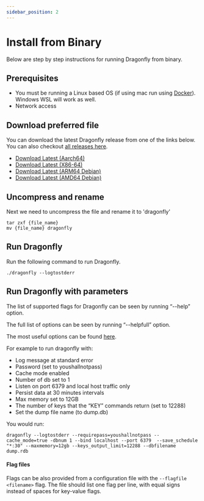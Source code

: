 ```yaml
---
sidebar_position: 2
---
```


# Install from Binary

Below are step by step instructions for running Dragonfly from binary.

## Prerequisites

- You must be running a Linux based OS (if using mac run using [Docker](getting-started/docker)). Windows WSL will work as well.
- Network access

## Download preferred file

You can download the latest Dragonfly release from one of the links below. You can also checkout [all releases here](https://github.com/dragonflydb/dragonfly/releases).

- [Download Latest (Aarch64)](https://dragonflydb.gateway.scarf.sh/{{DRAGONFLY_VERSION}}/dragonfly-aarch64.tar.gz)
- [Download Latest (X86-64)](https://dragonflydb.gateway.scarf.sh/{{DRAGONFLY_VERSION}}/dragonfly-x86_64.tar.gz)
- [Download Latest (ARM64 Debian)](https://dragonflydb.gateway.scarf.sh/{{DRAGONFLY_VERSION}}/dragonfly_{{DRAGONFLY_VERSION}}_arm64.deb)
- [Download Latest (AMD64 Debian)](https://dragonflydb.gateway.scarf.sh/{{DRAGONFLY_VERSION}}/dragonfly_{{DRAGONFLY_VERSION}}_amd64.deb)

## Uncompress and rename

Next we need to uncompress the file and rename it to 'dragonfly'

```
tar zxf {file_name}
mv {file_name} dragonfly
```

## Run Dragonfly

Run the following command to run Dragonfly.

```
./dragonfly --logtostderr
```

## Run Dragonfly with parameters

The list of supported flags for Dragonfly can be seen by running “--help” option.

The full list of options can be seen by running “--helpfull” option.

The most useful options can be found [here](https://github.com/dragonflydb/dragonfly#configuration).

For example to run dragonfly with:

- Log message at standard error
- Password (set to youshallnotpass)
- Cache mode enabled
- Number of db set to 1
- Listen on port 6379 and local host traffic only
- Persist data at 30 minutes intervals
- Max memory set to 12GB
- The number of keys that the “KEY” commands return (set to 12288)
- Set the dump file name (to dump.db)

You would run:

```
dragonfly --logtostderr --requirepass=youshallnotpass --cache_mode=true -dbnum 1 --bind localhost --port 6379  --save_schedule "*:30" --maxmemory=12gb --keys_output_limit=12288 --dbfilename dump.rdb
```

#### Flag files

Flags can be also provided from a configuration file with the `--flagfile <filename>` flag. The file should list one flag per line, with equal signs instead of spaces for key-value flags.
